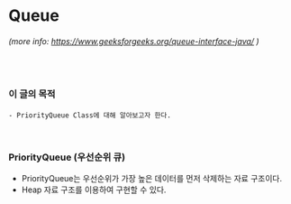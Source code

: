 # Queue
###### (more info: https://www.geeksforgeeks.org/queue-interface-java/ )
<br/>

### 이 글의 목적
    - PriorityQueue Class에 대해 알아보고자 한다.
<br/>

### PriorityQueue (우선순위 큐)
- PriorityQueue는 우선순위가 가장 높은 데이터를 먼저 삭제하는 자료 구조이다.
- Heap 자료 구조를 이용하여 구현할 수 있다.
